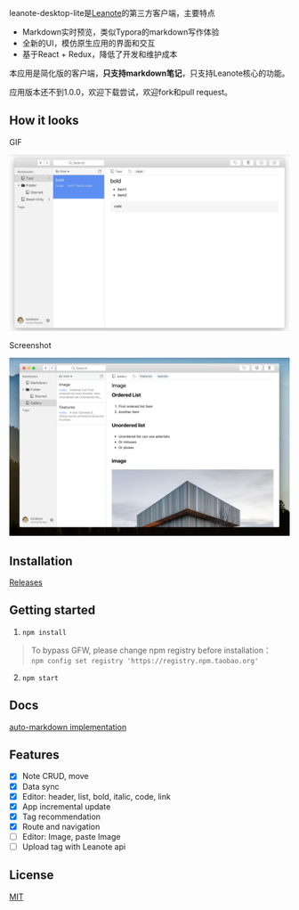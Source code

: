 leanote-desktop-lite是[Leanote](https://github.com/leanote/leanote)的第三方客户端，主要特点

- Markdown实时预览，类似Typora的markdown写作体验
- 全新的UI，模仿原生应用的界面和交互
- 基于React + Redux，降低了开发和维护成本

本应用是简化版的客户端，**只支持markdown笔记**，只支持Leanote核心的功能。

应用版本还不到1.0.0，欢迎下载尝试，欢迎fork和pull request。

## How it looks

GIF

![screenshot](./docs/screenshot.gif)

Screenshot

![screenshot](./docs/screenshot.png)

## Installation

[Releases](https://github.com/LucasYuNju/leanote-desktop-lite/releases)

## Getting started

1. `npm install`

> To bypass GFW, please change npm registry before installation：<br>
> `npm config set registry 'https://registry.npm.taobao.org'`

2. `npm start`

## Docs

[auto-markdown implementation](docs/auto-markdown.md)

## Features
- [x] Note CRUD, move
- [x] Data sync
- [x] Editor: header, list, bold, italic, code, link
- [x] App incremental update
- [x] Tag recommendation
- [x] Route and navigation
- [ ] Editor: Image, paste Image
- [ ] Upload tag with Leanote api

## License

[MIT](https://github.com/eggjs/egg/blob/master/LICENSE)

